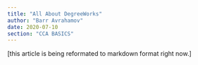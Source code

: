 ```yaml
---
title: "All About DegreeWorks"
author: "Barr Avrahamov"
date: 2020-07-10
section: "CCA BASICS"
---
```


[this article is being reformated to markdown format right now.] 

